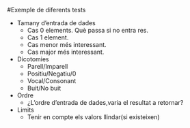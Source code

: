 

#Exemple de diferents tests 

- Tamany d’entrada de dades
    - Cas 0 elements. Què passa si no entra res.
    - Cas 1 element.
    - Cas menor més interessant.
    - Cas major més interessant.
- Dicotomies
    - Parell/Imparell
    - Positiu/Negatiu/0
    - Vocal/Consonant
    - Buit/No buit
- Ordre
    - ¿L’ordre d’entrada de dades,varia el resultat a retornar?
- Limits
    - Tenir en compte els valors llindar(si existeixen)